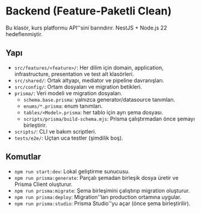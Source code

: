 ﻿# Backend (Feature-Paketli Clean)

Bu klasör, kurs platformu API''sini barındırır. NestJS + Node.js 22 hedeflenmiştir.

## Yapı
- `src/features/<feature>/`: Her dilim için domain, application, infrastructure, presentation ve test alt klasörleri.
- `src/shared/`: Ortak altyapı, mediator ve pipeline davranışları.
- `src/config/`: Ortam dosyaları ve migration betikleri.
- `prisma/`: Veri modeli ve migration dosyaları.
  - `schema.base.prisma`: yalnızca generator/datasource tanımları.
  - `enums/*.prisma`: enum tanımları.
  - `tables/<Model>.prisma`: her tablo için ayrı şema dosyası.
  - `scripts/prisma/build-schema.mjs`: Prisma çalıştırmadan önce şemayı birleştirir.
- `scripts/`: CLI ve bakım scriptleri.
- `tests/e2e/`: Uçtan uca testler (şimdilik boş).

## Komutlar
- `npm run start:dev`: Lokal geliştirme sunucusu.
- `npm run prisma:generate`: Parçalı şemadan birleşik dosya üretir ve Prisma Client oluşturur.
- `npm run prisma:migrate`: Şema birleşimini çalıştırıp migration oluşturur.
- `npm run prisma:deploy`: Migration''ları production ortamına uygular.
- `npm run prisma:studio`: Prisma Studio''yu açar (önce şema birleştirilir).

